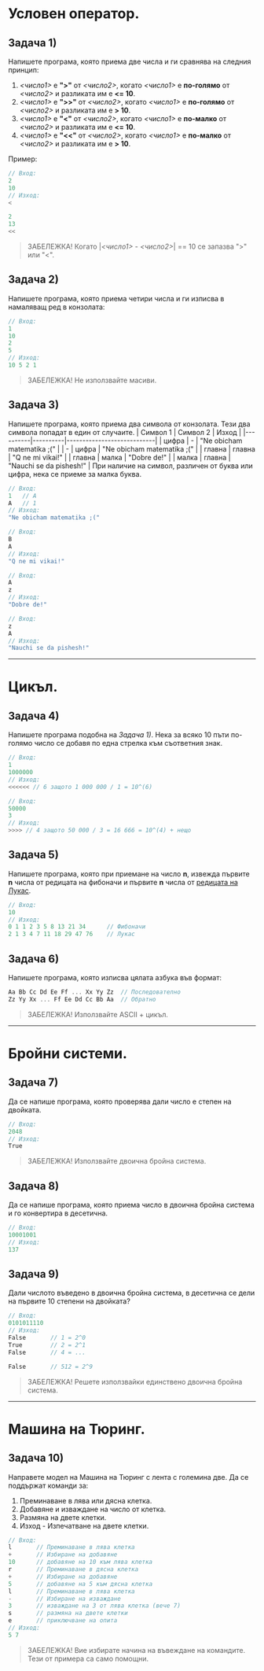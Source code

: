 # Условен оператор.

## Задача 1)
Напишете програма, която приема две числа и ги сравнява на следния принцип:
1. *<число1>* е **">"** от *<число2>*, когато *<число1>* е **по-голямо** от *<число2>* и разликата им е **<= 10**.
2. *<число1>* е **">>"** от *<число2>*, когато *<число1>* е **по-голямо** от *<число2>* и разликата им е **> 10**.
3. *<число1>* е **"<"** от *<число2>*, когато *<число1>* е **по-малко** от *<число2>* и разликата им е **<= 10**.
4. *<число1>* е **"<<"** от *<число2>*, когато *<число1>* е **по-малко** от *<число2>* и разликата им е **> 10**.

Пример:
``` c++
// Вход:
2
10
// Изход:
<
```
``` c++
2
13
<<
```
> ЗАБЕЛЕЖКА! Когато |*<число1>* - *<число2>*| == 10 се запазва ">" или "<".

## Задача 2)
Напишете програма, която приема четири числа и ги изписва в намаляващ ред в конзолата:
```c++
// Вход:
1
10
2
5
// Изход:
10 5 2 1
```
> ЗАБЕЛЕЖКА! Не използвайте масиви.

## Задача 3)
Напишете програма, която приема два символа от конзолата. Тези два символа попадат в един от случаите.
| Символ 1 | Символ 2 | Изход                      |
|----------|----------|----------------------------|
| цифра    | -        | "Ne obicham matematika ;(" |
| -        | цифра    | "Ne obicham matematika ;(" |
| главна   | главна   | "Q ne mi vikai!"           |
| главна   | малка    | "Dobre de!"                |
| малка    | главна   | "Nauchi se da pishesh!"    |
При наличие на символ, различен от буква или цифра, нека се приеме за малка буква.
```c++
// Вход:
1   // А
A   // 1
// Изход:
"Ne obicham matematika ;("
```
```c++
// Вход:
B
A
// Изход:
"Q ne mi vikai!" 
```
```c++
// Вход:
A
z
// Изход:
"Dobre de!"
```
```c++
// Вход:
z
A
// Изход:
"Nauchi se da pishesh!" 
```
>

---
# Цикъл.
## Задача 4)
Напишете програма подобна на *Задача 1)*. Нека за всяко 10 пъти по-голямо число се добавя по една стрелка към съответния знак.
```c++
// Вход:
1
1000000
// Изход:
<<<<<< // 6 защото 1 000 000 / 1 = 10^(6)
```

```c++
// Вход:
50000
3
// Изход:
>>>> // 4 защото 50 000 / 3 = 16 666 = 10^(4) + нещо
```
>

## Задача 5)
Напишете програма, която при приемане на число **n**, извежда първите **n** числа от редицата на фибоначи и първите **n** числа от [редицата на Лукас](https://sites.google.com/site/recursioniteration/chisla-na-fibonaci/chisla_lucas).
```c++
// Вход:
10
// Изход:
0 1 1 2 3 5 8 13 21 34      // Фибоначи
2 1 3 4 7 11 18 29 47 76    // Лукас
```
>

## Задача 6)
Напишете програма, която изписва цялата азбука във формат:
```c++
Aa Bb Cc Dd Ee Ff ... Xx Yy Zz  // Последователно
Zz Yy Xx ... Ff Ee Dd Cc Bb Aa  // Обратно
```
> ЗАБЕЛЕЖКА! Използвайте ASCII + цикъл.

---
# Бройни системи.
## Задача 7)
Да се напише програма, която проверява дали число е степен на двойката.
``` c++
// Вход:
2048
// Изход:
True
```
> ЗАБЕЛЕЖКА! Използвайте двоична бройна система.

## Задача 8)
Да се напише програма, която приема число в двоична бройна система и го конвертира в десетична.
``` c++
// Вход:
10001001
// Изход:
137
```
>

## Задача 9)
Дали числото въведено в двоична бройна система, в десетична се дели на първите 10 степени на двойката?
```c++
// Вход:
0101011110
// Изход:
False       // 1 = 2^0
True        // 2 = 2^1
False       // 4 = ...

False       // 512 = 2^9
```
>ЗАБЕЛЕЖКА! Решете използвайки единствено двоична бройна система.

---
# Машина на Тюринг.
## Задача 10)
Направете модел на Машина на Тюринг с лента с големина две. Да се поддържат команди за:
1. Преминаване в лява или дясна клетка.
2. Добавяне и изваждане на число от клетка.
3. Размяна на двете клетки.
4. Изход - Изпечатване на двете клетки.
```c++
// Вход:
l       // Преминаване в лява клетка
+       // Избиране на добавяне
10      // добавяне на 10 към лява клетка
r       // Преминаване в дясна клетка
+       // Избиране на добавяне
5       // добавяне на 5 към дясна клетка
l       // Преминаване в лява клетка
-       // Избиране на изваждане
3       // изваждане на 3 от лява клетка (вече 7)
s       // размяна на двете клетки
е       // приключване на опита
// Изход:
5 7
```
>ЗАБЕЛЕЖКА! Вие избирате начина на въвеждане на командите. Тези от примера са само помощни.
